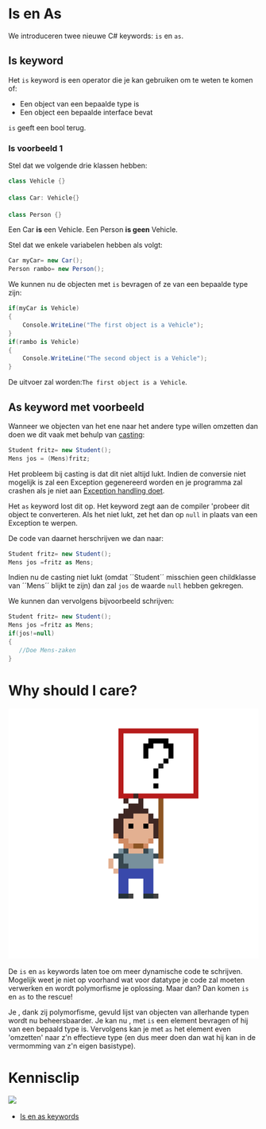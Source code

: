 # Is en As

We introduceren twee nieuwe C# keywords: ``is`` en ``as``.

## Is keyword
Het ``is`` keyword is een operator die je kan gebruiken om te weten te komen of:
* Een object van een bepaalde type is
* Een object een bepaalde interface bevat

``is`` geeft een bool terug.

### Is voorbeeld 1
Stel dat we volgende drie klassen hebben:
```csharp
class Vehicle {}

class Car: Vehicle{}

class Person {}
```
Een Car **is** een Vehicle.
Een Person **is geen** Vehicle.

Stel dat we enkele variabelen hebben als volgt:
```csharp
Car myCar= new Car();
Person rambo= new Person();
```

We kunnen nu de objecten met ``is`` bevragen of ze van een bepaalde type zijn:
```csharp
if(myCar is Vehicle)
{
    Console.WriteLine("The first object is a Vehicle");
}
if(rambo is Vehicle)
{
    Console.WriteLine("The second object is a Vehicle");
}
```

De uitvoer zal worden:``The first object is a Vehicle``.

## As keyword met voorbeeld
Wanneer we objecten van het ene naar het andere type willen omzetten dan doen we dit vaak met behulp van [casting](../3_data/4_converteren_casting.md):
```csharp
Student fritz= new Student();
Mens jos = (Mens)fritz;
```

 Het probleem bij casting is dat dit niet altijd lukt. Indien de conversie niet mogelijk is zal een Exception gegenereerd worden en je programma zal  crashen als  je niet aan [Exception handling doet](https://codevan1001nacht.wordpress.com/2013/11/06/exception-handling/).

 Het ``as`` keyword lost dit op. Het keyword zegt aan de compiler 'probeer dit object te converteren. Als het niet lukt, zet het dan op ``null`` in plaats van een Exception te werpen.
 
 De code van daarnet herschrijven we dan naar:

 ```csharp
Student fritz= new Student();
Mens jos =fritz as Mens;
```
Indien nu de casting niet lukt (omdat ´´Student´´ misschien geen childklasse van ´´Mens´´ blijkt te zijn) dan zal ``jos`` de waarde ``null`` hebben gekregen.

We kunnen dan vervolgens bijvoorbeeld schrijven:
 ```csharp
Student fritz= new Student();
Mens jos =fritz as Mens;
if(jos!=null)
{
    //Doe Mens-zaken   
}
```

# Why should I care?
![](../assets/care.png)

De ``is`` en ``as`` keywords laten toe om meer dynamische code te schrijven. Mogelijk weet je niet op voorhand wat voor datatype je code zal moeten verwerken en wordt polymorfisme je oplossing. Maar dan? Dan komen ``is`` en ``as`` to the rescue!

Je , dank zij polymorfisme, gevuld lijst van objecten van allerhande typen wordt nu beheersbaarder. Je kan nu , met ``is`` een element bevragen of hij van een bepaald type is. Vervolgens kan je met ``as`` het element even 'omzetten' naar z'n effectieve type (en dus meer doen dan wat hij kan in de vermomming van z'n eigen basistype).

# Kennisclip
![](../assets/infoclip.png)

* [Is en as keywords](https://ap.cloud.panopto.eu/Panopto/Pages/Viewer.aspx?id=aba3bca4-ed3a-4067-a611-ab7d00cc2178)